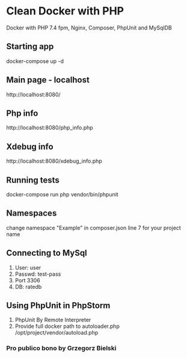 # Clean Docker with PHP
Docker with PHP 7.4 fpm, Nginx, Composer, PhpUnit and MySqlDB

## Starting app
docker-compose up -d

## Main page - localhost
http://localhost:8080/

## Php info
http://localhost:8080/php_info.php

## Xdebug info
http://localhost:8080/xdebug_info.php

## Running tests
docker-compose run php vendor/bin/phpunit

## Namespaces
change namespace "Example" in composer.json line 7 for your project name

## Connecting to MySql
1. User: user
2. Passwd: test-pass
3. Port 3306
4. DB: ratedb

## Using PhpUnit in PhpStorm
1. PhpUnit By Remote Interpreter
2. Provide full docker path to autoloader.php /opt/project/vendor/autoload.php

### Pro publico bono by Grzegorz Bielski